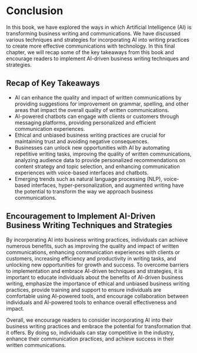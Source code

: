 # Conclusion

In this book, we have explored the ways in which Artificial Intelligence (AI) is transforming business writing and communications. We have discussed various techniques and strategies for incorporating AI into writing practices to create more effective communications with technology. In this final chapter, we will recap some of the key takeaways from this book and encourage readers to implement AI-driven business writing techniques and strategies.

Recap of Key Takeaways
----------------------

* AI can enhance the quality and impact of written communications by providing suggestions for improvement on grammar, spelling, and other areas that impact the overall quality of written communications.
* AI-powered chatbots can engage with clients or customers through messaging platforms, providing personalized and efficient communication experiences.
* Ethical and unbiased business writing practices are crucial for maintaining trust and avoiding negative consequences.
* Businesses can unlock new opportunities with AI by automating repetitive writing tasks, improving the quality of written communications, analyzing audience data to provide personalized recommendations on content strategy and topic selection, and enhancing communication experiences with voice-based interfaces and chatbots.
* Emerging trends such as natural language processing (NLP), voice-based interfaces, hyper-personalization, and augmented writing have the potential to transform the way we approach business communications.

Encouragement to Implement AI-Driven Business Writing Techniques and Strategies
-------------------------------------------------------------------------------

By incorporating AI into business writing practices, individuals can achieve numerous benefits, such as improving the quality and impact of written communications, enhancing communication experiences with clients or customers, increasing efficiency and productivity in writing tasks, and unlocking new opportunities for growth and success. To overcome barriers to implementation and embrace AI-driven techniques and strategies, it is important to educate individuals about the benefits of AI-driven business writing, emphasize the importance of ethical and unbiased business writing practices, provide training and support to ensure individuals are comfortable using AI-powered tools, and encourage collaboration between individuals and AI-powered tools to enhance overall effectiveness and impact.

Overall, we encourage readers to consider incorporating AI into their business writing practices and embrace the potential for transformation that it offers. By doing so, individuals can stay competitive in the industry, enhance their communication practices, and achieve success in their written communications.
